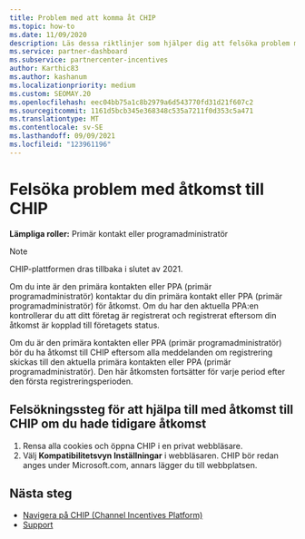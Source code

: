 ```yaml
---
title: Problem med att komma åt CHIP
ms.topic: how-to
ms.date: 11/09/2020
description: Läs dessa riktlinjer som hjälper dig att felsöka problem med verktyget CHIP (Channel Incentives Platform).
ms.service: partner-dashboard
ms.subservice: partnercenter-incentives
author: Karthic83
ms.author: kashanum
ms.localizationpriority: medium
ms.custom: SEOMAY.20
ms.openlocfilehash: eec04bb75a1c8b2979a6d543770fd31d21f607c2
ms.sourcegitcommit: 1161d5bcb345e368348c535a7211f0d353c5a471
ms.translationtype: MT
ms.contentlocale: sv-SE
ms.lasthandoff: 09/09/2021
ms.locfileid: "123961196"
---
```

# <a name="troubleshoot-issues-with-accessing-chip"></a>Felsöka problem med åtkomst till CHIP

**Lämpliga roller:** Primär kontakt eller programadministratör

>[!NOTE]
>CHIP-plattformen dras tillbaka i slutet av 2021.

Om du inte är den primära kontakten eller PPA (primär programadministratör) kontaktar du din primära kontakt eller PPA (primär programadministratör) för åtkomst. Om du har den aktuella PPA:en kontrollerar du att ditt företag är registrerat och registrerat eftersom din åtkomst är kopplad till företagets status.

Om du är den primära kontakten eller PPA (primär programadministratör) bör du ha åtkomst till CHIP eftersom alla meddelanden om registrering skickas till den aktuella primära kontakten eller PPA (primär programadministratör). Den här åtkomsten fortsätter för varje period efter den första registreringsperioden.

## <a name="troubleshooting-steps-to-assist-with-accessing-chip-if-you-had-prior-access"></a>Felsökningssteg för att hjälpa till med åtkomst till CHIP om du hade tidigare åtkomst

1. Rensa alla cookies och öppna CHIP i en privat webbläsare.
1. Välj **Kompatibilitetsvyn Inställningar** i webbläsaren. CHIP bör redan anges under Microsoft.com, annars lägger du till webbplatsen.

## <a name="next-steps"></a>Nästa steg

- [Navigera på CHIP (Channel Incentives Platform)](chip-intro.md)
- [Support](report-problems-with-partner-center.md)